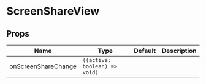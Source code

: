 <!--
!!!! Autogenerated File !!!!
This file was created by @livekit/components-docs-gen and should not be changed manually.
The contents of this file can be replaced at any time which would lead to the loss of all manual changes.
-->

# ScreenShareView


## Props

| Name | Type | Default | Description |
| --- | --- | --- | --- |
| onScreenShareChange | `((active: boolean) => void)` |  |  |

